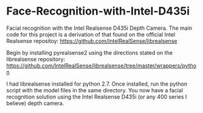 # Face-Recognition-with-Intel-D435i
Facial recognition with the Intel Realsense D435i Depth Camera. The main code for this project is a derivation of that found on the official Intel Realsense repositoy: https://github.com/IntelRealSense/librealsense

Begin by installing pyrealsense2 using the directions stated on the librealsense repository: https://github.com/IntelRealSense/librealsense/tree/master/wrappers/python

I had librealsense installed for python 2.7.
Once installed, run the python script with the model files in the same directory. 
You now have a facial recognition solution using the Intel Realsense D435i (or any 400 series I believe) depth camera.
